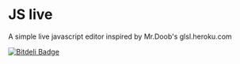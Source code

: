 JS live
=======

A simple live javascript editor inspired by Mr.Doob's glsl.heroku.com

[![Bitdeli Badge](https://d2weczhvl823v0.cloudfront.net/ashokgowtham/jslive/trend.png)](https://bitdeli.com/free "Bitdeli Badge")
